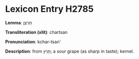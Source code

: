 # Lexicon Entry H2785

**Lemma**: חַרְצַן

**Transliteration (xlit)**: chartsan

**Pronunciation**: kchar-tsan'

**Description**:
from חָרַץ; a sour grape (as sharp in taste); kernel.
